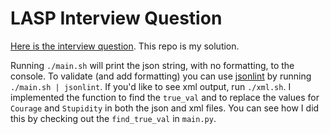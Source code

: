 # LASP Interview Question

[Here is the interview question](https://github.com/lasp-web/interview-problem-kerbal-csv). This repo is my solution.

Running `./main.sh` will print the json string, with no formatting, to the console. To validate (and add formatting) you can use [jsonlint](https://github.com/zaach/jsonlint) by running `./main.sh | jsonlint`. If you'd like to see xml output, run `./xml.sh`.
I implemented the function to find the `true_val` and to replace the values for `Courage` and `Stupidity` in both the json and xml files. You can see how I did this by checking out the `find_true_val` in `main.py`.
